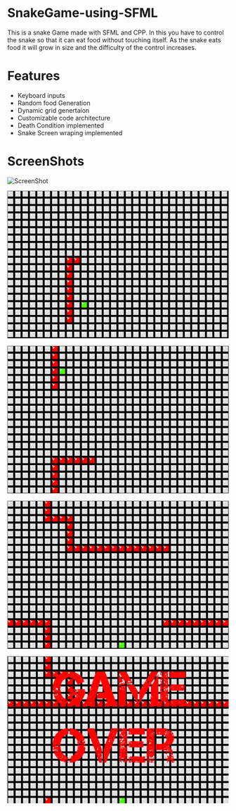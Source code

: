 # SnakeGame-using-SFML
This is a snake Game made with SFML and CPP. In this you have to control the snake so that it can eat food without touching itself. As the snake eats food it will grow in size and the difficulty of the control increases.

# Features
- Keyboard inputs
- Random food Generation
- Dynamic grid genertaion
- Customizable code architecture
- Death Condition implemented
- Snake Screen wraping implemented


# ScreenShots
![ScreenShot](Gif/GameGif.gif)

![Screenshot](Screenshot/gameplay1.png)


![Screenshot](Screenshot/gameplay2.png)


![Screenshot](Screenshot/gameplay3.png)


![Screenshot](Screenshot/gameplay4.png)

